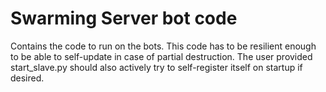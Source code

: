 Swarming Server bot code
========================

Contains the code to run on the bots. This code has to be resilient enough to be
able to self-update in case of partial destruction. The user provided
start_slave.py should also actively try to self-register itself on startup if
desired.
